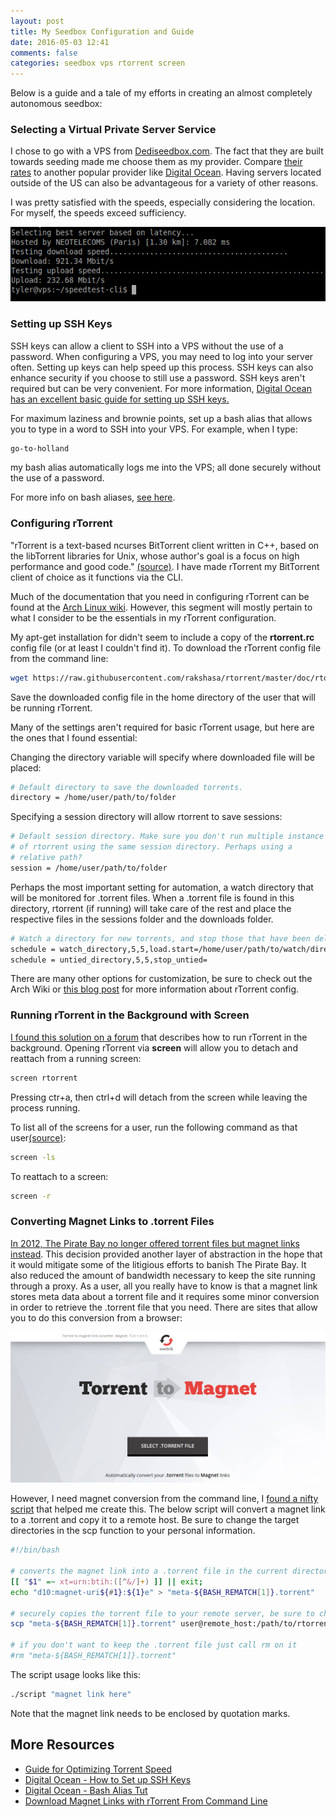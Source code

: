 ```yaml
---
layout: post
title: My Seedbox Configuration and Guide
date: 2016-05-03 12:41
comments: false
categories: seedbox vps rtorrent screen
---
```

Below is a guide and a tale of my efforts in creating an almost completely autonomous seedbox:

### Selecting a Virtual Private Server Service
I chose to go with a VPS from [Dediseedbox.com](http://dediseedbox.com/). The fact that they are built towards seeding made me choose them as my provider. Compare [their rates](http://dediseedbox.com/vps.html) to another popular provider like [Digital Ocean](https://www.digitalocean.com/pricing/). Having servers located outside of the US can also be advantageous for a variety of other reasons.

I was pretty satisfied with the speeds, especially considering the location. For myself, the speeds exceed sufficiency.

<img src="/images/speedtests.png"/>

### Setting up SSH Keys
SSH keys can allow a client to SSH into a VPS without the use of a password. When configuring a VPS, you may need to log into your server often.
Setting up keys can help speed up this process. SSH keys can also enhance security if you choose to still use a password.
SSH keys aren't required but can be very convenient.
For more information, [Digital Ocean has an excellent basic guide for setting up SSH keys.](https://www.digitalocean.com/community/tutorials/how-to-set-up-ssh-keys--2)

For maximum laziness and brownie points, set up a bash alias that allows you to type in a word to SSH into your VPS.
For example, when I type:

```bash
go-to-holland
```

my bash alias automatically logs me into the VPS; all done securely without the use of a password.

For more info on bash aliases, [see here](https://www.digitalocean.com/community/tutorials/an-introduction-to-useful-bash-aliases-and-functions).

### Configuring rTorrent
"rTorrent is a text-based ncurses BitTorrent client written in C++, based on the libTorrent libraries for Unix, whose author's goal is a focus on high performance and good code." [(source)](https://en.wikipedia.org/wiki/RTorrent).
I have made rTorrent my BitTorrent client of choice as it functions via the CLI.

Much of the documentation that you need in configuring rTorrent can be found at the [Arch Linux wiki](https://wiki.archlinux.org/index.php/RTorrent).
However, this segment will mostly pertain to what I consider to be the essentials in my rTorrent configuration.

My apt-get installation for didn't seem to include a copy of the **rtorrent.rc** config file (or at least I couldn't find it). To download the rTorrent config file from the command line:

```bash
wget https://raw.githubusercontent.com/rakshasa/rtorrent/master/doc/rtorrent.rc
```
Save the downloaded config file in the home directory of the user that will be running rTorrent.

Many of the settings aren't required for basic rTorrent usage, but here are the ones that I found essential:

Changing the directory variable will specify where downloaded file will be placed:

```bash
# Default directory to save the downloaded torrents.
directory = /home/user/path/to/folder
```

Specifying a session directory will allow rtorrent to save sessions:

```bash
# Default session directory. Make sure you don't run multiple instance
# of rtorrent using the same session directory. Perhaps using a
# relative path?
session = /home/user/path/to/folder
```

Perhaps the most important setting for automation, a watch directory that will be monitored for .torrent files.
When a .torrent file is found in this directory, rtorrent (if running) will take care of the rest and place the respective files in the sessions folder and the downloads folder.

```bash
# Watch a directory for new torrents, and stop those that have been deleted
schedule = watch_directory,5,5,load.start=/home/user/path/to/watch/directory
schedule = untied_directory,5,5,stop_untied=
```

There are many other options for customization, be sure to check out the Arch Wiki or [this blog post](https://harbhag.wordpress.com/2010/06/30/tutorial-using-rtorrent-on-linux-like-a-pro/) for more information about rTorrent config.

### Running rTorrent in the Background with Screen
 [I found this solution on a forum](http://www.linuxquestions.org/questions/linux-general-1/problem-using-screen-cannot-open-your-terminal-'-dev-pts-0'-please-check-338313/) that describes how to run rTorrent in the background.
 Opening rTorrent via **screen** will allow you to detach and reattach from a running screen:

```bash
screen rtorrent
```

Pressing ctr+a, then ctrl+d will detach from the screen while leaving the process running.

To list all of the screens for a user, run the following command as that user[(source)](http://stackoverflow.com/questions/537942/how-to-list-running-screen-sessions):

```bash
screen -ls
```

To reattach to a screen:

```bash
screen -r
```

### Converting Magnet Links to .torrent Files
[In 2012, The Pirate Bay no longer offered torrent files but magnet links instead](http://www.webcitation.org/6BWzbw7JF). This decision provided another layer of abstraction in the hope that it would mitigate some of the litigious efforts to banish The Pirate Bay.
It also reduced the amount of bandwidth necessary to keep the site running through a proxy.
As a user, all you really have to know is that a magnet link stores meta data about a torrent file and it requires some minor conversion in order to retrieve the .torrent file that you need.
There are sites that allow you to do this conversion from a browser:

<a src="http://torrent-to-magnet.com/"><img src="/images/torrent-magnet-site-screenshot.png"></a>

However, I need magnet conversion from the command line, I [found a nifty script](http://snarvaez.com.ar/libertad/index.php/2013/05/10/download-magnet-links-with-rtorrent-from-command-line/) that helped me create this.
The below script will convert a magnet link to a .torrent and copy it to a remote host.
Be sure to change the target directories in the scp function to your personal information.

```bash
#!/bin/bash

# converts the magnet link into a .torrent file in the current directory
[[ "$1" =~ xt=urn:btih:([^&/]+) ]] || exit;
echo "d10:magnet-uri${#1}:${1}e" > "meta-${BASH_REMATCH[1]}.torrent"

# securely copies the torrent file to your remote server, be sure to change path
scp "meta-${BASH_REMATCH[1]}.torrent" user@remote_host:/path/to/rtorrent-watch-directory

# if you don't want to keep the .torrent file just call rm on it
#rm "meta-${BASH_REMATCH[1]}.torrent"
```

The script usage looks like this:

```bash
./script "magnet link here"
```

Note that the magnet link needs to be enclosed by quotation marks.

## More Resources
- [Guide for Optimizing Torrent Speed](https://torrentfreak.com/optimize-your-bittorrent-download-speed/)
- [Digital Ocean - How to Set up SSH Keys](https://www.digitalocean.com/community/tutorials/how-to-set-up-ssh-keys--2)
- [Digital Ocean - Bash Alias Tut](https://www.digitalocean.com/community/tutorials/an-introduction-to-useful-bash-aliases-and-functions)
- [Download Magnet Links with rTorrent From Command Line](http://snarvaez.com.ar/libertad/index.php/2013/05/10/download-magnet-links-with-rtorrent-from-command-line/)
